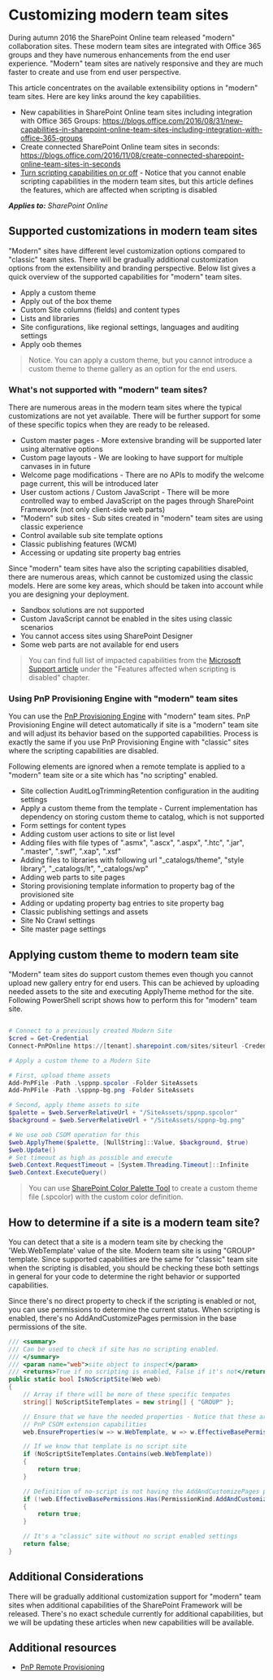 # Customizing modern team sites
During autumn 2016 the SharePoint Online team released "modern" collaboration sites. These modern team sites are integrated with Office 365 groups and they have numerous enhancements from the end user experience. "Modern" team sites are natively responsive and they are much faster to create and use from end user perspective. 

This article concentrates on the available extensibility options in "modern" team sites. Here are key links around the key capabilities. 

- New capabilities in SharePoint Online team sites including integration with Office 365 Groups: https://blogs.office.com/2016/08/31/new-capabilities-in-sharepoint-online-team-sites-including-integration-with-office-365-groups
- Create connected SharePoint Online team sites in seconds: https://blogs.office.com/2016/11/08/create-connected-sharepoint-online-team-sites-in-seconds
- [Turn scripting capabilities on or off](https://support.office.com/en-us/article/Turn-scripting-capabilities-on-or-off-1f2c515f-5d7e-448a-9fd7-835da935584f) - Notice that you cannot enable scripting capabilities in the modern team sites, but this article defines the features, which are affected when scripting is disabled

_**Applies to:** SharePoint Online_

## Supported customizations in modern team sites
<a name="supportedcustomizations"> </a>
"Modern" sites have different level customization options compared to "classic" team sites. There will be gradually additional customization options from the extensibility and branding perspective. Below list gives a quick overview of the supported capabilities for "modern" team sites. 

- Apply a custom theme 
- Apply out of the box theme
- Custom Site columns (fields) and content types
- Lists and libraries
- Site configurations, like regional settings, languages and auditing settings
- Apply oob themes

> Notice. You can apply a custom theme, but you cannot introduce a custom theme to theme gallery as an option for the end users.

### What's not supported with "modern" team sites?
There are numerous areas in the modern team sites where the typical customizations are not yet available. There will be further support for some of these specific topics when they are ready to be released. 

- Custom master pages - More extensive branding will be supported later using alternative options
- Custom page layouts - We are looking to have support for multiple canvases in in future
- Welcome page modifications - There are no APIs to modify the welcome page current, this will be introduced later
- User custom actions / Custom JavaScript - There will be more controlled way to embed JavaScript on the pages through SharePoint Framework (not only client-side web parts)
- "Modern" sub sites - Sub sites created in "modern" team sites are using classic experience
- Control available sub site template options
- Classic publishing features (WCM)
- Accessing or updating site property bag entries

Since "modern" team sites have also the scripting capabilities disabled, there are numerous areas, which cannot be customized using the classic models. Here are some key areas, which should be taken into account while you are designing your deployment.

- Sandbox solutions are not supported
- Custom JavaScript cannot be enabled in the sites using classic scenarios
- You cannot access sites using SharePoint Designer
- Some web parts are not available for end users

> You can find full list of impacted capabilities from the [Microsoft Support article](https://support.office.com/en-us/article/Turn-scripting-capabilities-on-or-off-1f2c515f-5d7e-448a-9fd7-835da935584f) under the "Features affected when scripting is disabled" chapter.


### Using PnP Provisioning Engine with "modern" team sites
<a name="pnpprovisioningengine"> </a>
You can use the [PnP Provisioning Engine](https://msdn.microsoft.com/en-us/pnp_articles/pnp-provisioning-engine-and-the-core-library) with "modern" team sites. PnP Provisioning Engine will detect automatically if site is a "modern" team site and will adjust its behavior based on the supported capabilities. Process is exactly the same if you use PnP Provisioning Engine with "classic" sites where the scripting capabilities are disabled.

Following elements are ignored when a remote template is applied to a "modern" team site or a site which has "no scripting" enabled.
- Site collection AuditLogTrimmingRetention configuration in the auditing settings
- Apply a custom theme from the template - Current implementation has dependency on storing custom theme to catalog, which is not supported
- Form settings for content types
- Adding custom user actions to site or list level 
- Adding files with file types of ".asmx", ".ascx", ".aspx", ".htc", ".jar", ".master", ".swf", ".xap", ".xsf"
- Adding files to libraries with following url  "_catalogs/theme", "style library", "_catalogs/lt", "_catalogs/wp" 
- Adding web parts to site pages
- Storing provisioning template information to property bag of the provisioned site
- Adding or updating property bag entries to site property bag
- Classic publishing settings and assets
- Site No Crawl settings
- Site master page settings

## Applying custom theme to modern team site
<a name="sectionSection0"> </a>
"Modern" team sites do support custom themes even though you cannot upload new gallery entry for end users. This can be achieved by uploading needed assets to the site and executing ApplyTheme method for the site. Following PowerShell script shows how to perform this for "modern" team site.

```PowerShell

# Connect to a previously created Modern Site
$cred = Get-Credential
Connect-PnPOnline https://[tenant].sharepoint.com/sites/siteurl -Credentials $cred

# Apply a custom theme to a Modern Site

# First, upload theme assets
Add-PnPFile -Path .\sppnp.spcolor -Folder SiteAssets
Add-PnPFile -Path .\sppnp-bg.png -Folder SiteAssets

# Second, apply theme assets to site
$palette = $web.ServerRelativeUrl + "/SiteAssets/sppnp.spcolor"
$background = $web.ServerRelativeUrl + "/SiteAssets/sppnp-bg.png"

# We use oob CSOM operation for this
$web.ApplyTheme($palette, [NullString]::Value, $background, $true)
$web.Update()
# Set timeout as high as possible and execute
$web.Context.RequestTimeout = [System.Threading.Timeout]::Infinite
$web.Context.ExecuteQuery()

```

> You can use [SharePoint Color Palette Tool](https://www.microsoft.com/en-us/download/details.aspx?id=38182) to create a custom theme file (.spcolor) with the custom color definition.

## How to determine if a site is a modern team site?
<a name="sectionSection0"> </a>
You can detect that a site is a modern team site by checking the 'Web.WebTemplate' value of the site. Modern team site is using "GROUP" template. Since supported capabilities are the same for "classic" team site when the scripting is disabled, you should be checking these both settings in general for your code to determine the right behavior or supported capabilities.

Since there's no direct property to check if the scripting is enabled or not, you can use permissions to determine the current status. When scripting is enabled, there's no AddAndCustomizePages permission in the base permissions of the site.

```C#
/// <summary>
/// Can be used to check if site has no scripting enabled.
/// </summary>
/// <param name="web">site object to inspect</param>
/// <returns>True if no scripting is enabled, False if it's not</returns>
public static bool IsNoScriptSite(Web web)
{
    // Array if there will be more of these specific tempates 
    string[] NoScriptSiteTemplates = new string[] { "GROUP" };

    // Ensure that we have the needed properties - Notice that these are 
    // PnP CSOM extension capabilities
    web.EnsureProperties(w => w.WebTemplate, w => w.EffectiveBasePermissions);

    // If we know that template is no script site
    if (NoScriptSiteTemplates.Contains(web.WebTemplate))
    {
        return true;
    }

    // Definition of no-script is not having the AddAndCustomizePages permission
    if (!web.EffectiveBasePermissions.Has(PermissionKind.AddAndCustomizePages))
    {
        return true;
    }

    // It's a "classic" site without no script enabled settings
    return false;
}
```

## Additional Considerations
There will be gradually additional customization support for "modern" team sites when additional capabilities of the SharePoint Framework will be released. There's no exact schedule currently for additional capabilities, but we will be updating these articles when new capabilities will be available.


## Additional resources
<a name="bk_addresources"> </a>

-  [PnP Remote Provisioning](https://msdn.microsoft.com/en-us/pnp_articles/pnp-remote-provisioning)

